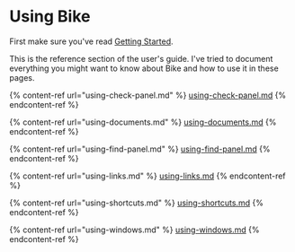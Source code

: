 # Using Bike

First make sure you've read [Getting Started](<../README (1).md>).

This is the reference section of the user's guide. I've tried to document everything you might want to know about Bike and how to use it in these pages.

{% content-ref url="using-check-panel.md" %}
[using-check-panel.md](using-check-panel.md)
{% endcontent-ref %}

{% content-ref url="using-documents.md" %}
[using-documents.md](using-documents.md)
{% endcontent-ref %}

{% content-ref url="using-find-panel.md" %}
[using-find-panel.md](using-find-panel.md)
{% endcontent-ref %}

{% content-ref url="using-links.md" %}
[using-links.md](using-links.md)
{% endcontent-ref %}

{% content-ref url="using-shortcuts.md" %}
[using-shortcuts.md](using-shortcuts.md)
{% endcontent-ref %}

{% content-ref url="using-windows.md" %}
[using-windows.md](using-windows.md)
{% endcontent-ref %}
